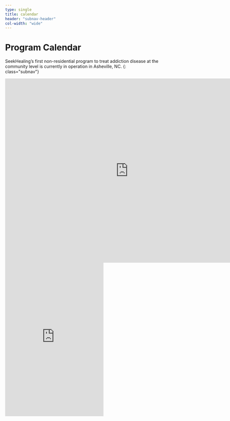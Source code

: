 ```yaml
---
type: single
title: calendar
header: "subnav-header"
col-width: "wide"
---
```


# Program Calendar

SeekHealing’s first non-residential program to treat addiction disease at the community level is currently in operation in Asheville, NC.
{: class="subnav"}

<div class="embed-responsive embed-responsive-16by9 hidden-xs">
  <iframe src="https://calendar.google.com/calendar/embed?height=600&amp;wkst=1&amp;bgcolor=%23F9F9F9&amp;ctz=America%2FNew_York&amp;src=c2Vla2hlYWxpbmcub3JnX2hibW41ajVtb3VmYnB0bmZpMG1mZ2VlcGFzQGdyb3VwLmNhbGVuZGFyLmdvb2dsZS5jb20&amp;src=c2Vla2hlYWxpbmcub3JnX3M2YTRucG4wMWYyZmg2MjdqM2JrbXN1dTY0QGdyb3VwLmNhbGVuZGFyLmdvb2dsZS5jb20&amp;color=%23C0CA33&amp;color=%23E4C441" style="border-width:0" width="800" height="600" frameborder="0" scrolling="no"></iframe>
</div>

<div class="visible-xs-block">
  <iframe src="https://calendar.google.com/calendar/embed?height=600&amp;wkst=1&amp;bgcolor=%23F9F9F9&amp;ctz=America%2FNew_York&amp;src=c2Vla2hlYWxpbmcub3JnX2hibW41ajVtb3VmYnB0bmZpMG1mZ2VlcGFzQGdyb3VwLmNhbGVuZGFyLmdvb2dsZS5jb20&amp;src=c2Vla2hlYWxpbmcub3JnX3M2YTRucG4wMWYyZmg2MjdqM2JrbXN1dTY0QGdyb3VwLmNhbGVuZGFyLmdvb2dsZS5jb20&amp;color=%23C0CA33&amp;color=%23E4C441" style="border-width:0" width="320" height="500" frameborder="0" scrolling="no"></iframe>
</div>
